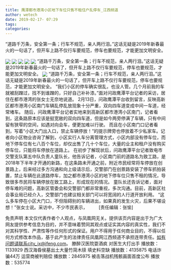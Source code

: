 ```yaml
---
title: 鹰潭都市港湾小区地下车位只售不租住户乱停车_江西频道
author: wetech
date: 2019-02-17- 07:29
tags: 
categories: 
---
```

“道路千万条，安全第一条；行车不规范，亲人两行泪。”这话无疑是2019年新春最火的一句话了，但开车上路不仅行车要规范，停车也要规范，才能更加文明安全。
<!-- more -->
                
<img align="center" border="0" src="http://p1.ifengimg.com/fck/2019_08/4f5a792f0cbc068_w800_h600.jpg" />
                
<img align="center" border="0" src="http://p1.ifengimg.com/fck/2019_08/4e130c38dd74ea7_w459_h126.jpg" />
            
<img align="center" border="0" src="http://p1.ifengimg.com/fck/2019_08/1d06a23baf1ddda_w800_h600.jpg" />
<img align="center" border="0" src="http://p1.ifengimg.com/fck/2019_08/5fc4b51bce57e7a_w800_h600.jpg" />
<img align="center" border="0" src="http://p1.ifengimg.com/fck/2019_08/639807f9b2d1317_w428_h247.jpg" />
“道路千万条，安全第一条；行车不规范，亲人两行泪。”这话无疑是2019年新春最火的一句话了，但开车上路不仅行车要规范，停车也要规范，才能更加文明安全。
<img align="center" border="0" src="http://p2.ifengimg.com/a/2016/0810/204c433878d5cf9size1_w16_h16.png" />
“道路千万条，安全第一条；行车不规范，亲人两行泪。”这话无疑是2019年新春最火的一句话了，但开车上路不仅行车要规范，停车也要规范，才能更加文明安全。
“我们小区的停车确实很乱，也没人管。几个月前我的车就被刮蹭过，找不到谁蹭的，只好自己补补漆。”面对问政鹰潭平台记者的采访，居住在都市港湾的张女士无奈地说道。
2月13日，问政鹰潭平台收到留言，反映高新区都市港湾小区南门车辆乱停乱放现象十分严重，双向四车道变成中间一车道，经常堵车。
随后，问政鹰潭平台记者实地来到高新区都市港湾小区南门，记者看到，这条路原本应该是挺宽敞的双向四车道，但是如今两旁停满了车辆，只有中间留有狭窄的空间，如遇对向会车，便更加难以行驶。
而且在小区南门口记者看到，写着“小区大门出入口，禁止车辆停放！”的提示牌旁也停放着不少私家车。记者向小区物业咨询了解到，小区实行人车分离管理方式，小区内部没有停车位，而地下停车位有七八百个车位，却仅出售了几十个车位，大量的业主和租户没有购买停车位，只能将车停放在道路上。
在初步了解现状后，问政鹰潭平台记者致电市交警支队第五中队负责人童队长，他告诉记者，小区南门前的道路名为致工路，是2018年下半年才开通的新路，在这条路未开通之前，附近市民经常将车停放在创景路上，后来经过多方沟通和向上级请示后，交警部门在创景路安装了停车抓拍装置，禁止车辆在此道路停车，加之都市港湾小区的地下停车位只售不租的情况，导致很多市民将车辆停放在致工路上，形成现在的情况。
童队长还告诉记者，面对停车难的问题，高新区管委会和交警部门都非常重视，多次沟通。目前，高新区社会事业局已经介入，交警部门也建议相关部门可以将宽阔的人行道开放利用。
“这么多车停在小区大门口，不但阻碍别的车辆进出，如果真的发生火灾，后果不堪设想！”张女士说。采访中，不少市民表示，
 
 
 
 
[责任编辑：张愉]
            
免责声明
本文仅代表作者个人观点，与凤凰网无关。提供该页内容是出于为广大网友提供参考信息为目的，并不意味着赞同其观点或证实其内容的真实性，我们不对其科学性、严肃性等作任何形式的保证。用户不得用于任何商业目的，不得以任何方式修改本作品，基于此产生的法律责任凤凰网江西频道不承担连带责任。如有问题请联系city_jx@ifeng.com。
滕醉汉医院耍酒疯 对医生大打出手
播放数：1133929
西汉海昏侯墓出土大量竹简木牍 填史料空缺
播放数：4135875
电话诈骗44万 运营商被判赔偿
播放数：2845975
被击落战机残骸画面首度公布
播放数：535774
